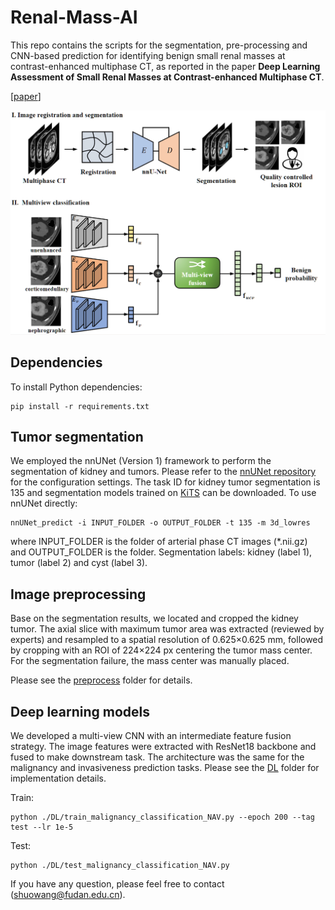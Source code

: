 # Renal-Mass-AI
This repo contains the scripts for the segmentation, pre-processing and CNN-based prediction for identifying benign small renal masses at contrast-enhanced multiphase CT, as reported in the paper **Deep Learning Assessment of Small Renal Masses at Contrast-enhanced Multiphase CT**.

[[paper](https://pubs.rsna.org/doi/full/10.1148/radiol.232178)]

<img width="800" alt="image" src="./assets/design.jpeg">

## Dependencies
To install Python dependencies:
```
pip install -r requirements.txt
```

## Tumor segmentation
We employed the nnUNet (Version 1) framework to perform the segmentation of kidney and tumors. Please refer to the [nnUNet repository](https://github.com/MIC-DKFZ/nnUNet/tree/nnunetv1) for the configuration settings. The task ID for kidney tumor segmentation is 135 and segmentation models trained on [KiTS](https://kits19.grand-challenge.org/data/) can be downloaded. To use nnUNet directly:

```
nnUNet_predict -i INPUT_FOLDER -o OUTPUT_FOLDER -t 135 -m 3d_lowres
```
where INPUT_FOLDER is the folder of arterial phase CT images (*.nii.gz) and OUTPUT_FOLDER is the folder. Segmentation labels: kidney (label 1), tumor (label 2) and cyst (label 3).

## Image preprocessing
Base on the segmentation results, we located and cropped the kidney tumor. The axial slice with maximum tumor area was extracted (reviewed by experts) and resampled to a spatial resolution of 0.625×0.625 mm, followed by cropping with an ROI of 224×224 px centering the tumor mass center. For the segmentation failure, the mass center was manually placed. 

Please see the [preprocess](./preprocess) folder for details. 

## Deep learning models
We developed a multi-view CNN with an intermediate feature fusion strategy. The image features were extracted with ResNet18 backbone and fused to make downstream task. The architecture was the same for the malignancy and invasiveness prediction tasks. 
Please see the [DL](./DL) folder for implementation details. 

Train:
```
python ./DL/train_malignancy_classification_NAV.py --epoch 200 --tag test --lr 1e-5
```

Test:
```
python ./DL/test_malignancy_classification_NAV.py
```

If you have any question, please feel free to contact (shuowang@fudan.edu.cn).

